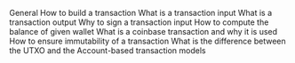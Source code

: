General
How to build a transaction
What is a transaction input
What is a transaction output
Why to sign a transaction input
How to compute the balance of given wallet
What is a coinbase transaction and why it is used
How to ensure immutability of a transaction
What is the difference between the UTXO and the Account-based transaction models
